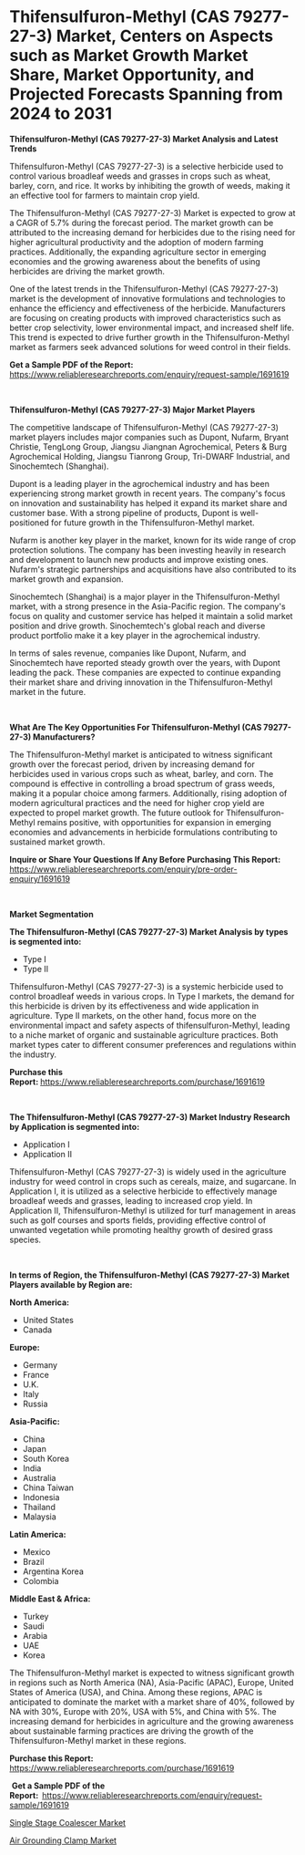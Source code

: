 <p><h1>Thifensulfuron-Methyl (CAS 79277-27-3) Market, Centers on Aspects such as Market Growth Market Share, Market Opportunity, and Projected Forecasts Spanning from 2024 to 2031</h1></p><p><strong>Thifensulfuron-Methyl (CAS 79277-27-3) Market Analysis and Latest Trends</strong></p>
<p><p>Thifensulfuron-Methyl (CAS 79277-27-3) is a selective herbicide used to control various broadleaf weeds and grasses in crops such as wheat, barley, corn, and rice. It works by inhibiting the growth of weeds, making it an effective tool for farmers to maintain crop yield.</p><p>The Thifensulfuron-Methyl (CAS 79277-27-3) Market is expected to grow at a CAGR of 5.7% during the forecast period. The market growth can be attributed to the increasing demand for herbicides due to the rising need for higher agricultural productivity and the adoption of modern farming practices. Additionally, the expanding agriculture sector in emerging economies and the growing awareness about the benefits of using herbicides are driving the market growth.</p><p>One of the latest trends in the Thifensulfuron-Methyl (CAS 79277-27-3) market is the development of innovative formulations and technologies to enhance the efficiency and effectiveness of the herbicide. Manufacturers are focusing on creating products with improved characteristics such as better crop selectivity, lower environmental impact, and increased shelf life. This trend is expected to drive further growth in the Thifensulfuron-Methyl market as farmers seek advanced solutions for weed control in their fields.</p></p>
<p><strong>Get a Sample PDF of the Report:&nbsp;</strong> <a href="https://www.reliableresearchreports.com/enquiry/request-sample/1691619">https://www.reliableresearchreports.com/enquiry/request-sample/1691619</a></p>
<p>&nbsp;</p>
<p><strong>Thifensulfuron-Methyl (CAS 79277-27-3) Major Market Players</strong></p>
<p><p>The competitive landscape of Thifensulfuron-Methyl (CAS 79277-27-3) market players includes major companies such as Dupont, Nufarm, Bryant Christie, TengLong Group, Jiangsu Jiangnan Agrochemical, Peters & Burg Agrochemical Holding, Jiangsu Tianrong Group, Tri-DWARF Industrial, and Sinochemtech (Shanghai).</p><p>Dupont is a leading player in the agrochemical industry and has been experiencing strong market growth in recent years. The company's focus on innovation and sustainability has helped it expand its market share and customer base. With a strong pipeline of products, Dupont is well-positioned for future growth in the Thifensulfuron-Methyl market.</p><p>Nufarm is another key player in the market, known for its wide range of crop protection solutions. The company has been investing heavily in research and development to launch new products and improve existing ones. Nufarm's strategic partnerships and acquisitions have also contributed to its market growth and expansion.</p><p>Sinochemtech (Shanghai) is a major player in the Thifensulfuron-Methyl market, with a strong presence in the Asia-Pacific region. The company's focus on quality and customer service has helped it maintain a solid market position and drive growth. Sinochemtech's global reach and diverse product portfolio make it a key player in the agrochemical industry.</p><p>In terms of sales revenue, companies like Dupont, Nufarm, and Sinochemtech have reported steady growth over the years, with Dupont leading the pack. These companies are expected to continue expanding their market share and driving innovation in the Thifensulfuron-Methyl market in the future.</p></p>
<p>&nbsp;</p>
<p><strong>What Are The Key Opportunities For Thifensulfuron-Methyl (CAS 79277-27-3) Manufacturers?</strong></p>
<p><p>The Thifensulfuron-Methyl market is anticipated to witness significant growth over the forecast period, driven by increasing demand for herbicides used in various crops such as wheat, barley, and corn. The compound is effective in controlling a broad spectrum of grass weeds, making it a popular choice among farmers. Additionally, rising adoption of modern agricultural practices and the need for higher crop yield are expected to propel market growth. The future outlook for Thifensulfuron-Methyl remains positive, with opportunities for expansion in emerging economies and advancements in herbicide formulations contributing to sustained market growth.</p></p>
<p><strong>Inquire or Share Your Questions If Any Before Purchasing This Report:</strong> <a href="https://www.reliableresearchreports.com/enquiry/pre-order-enquiry/1691619">https://www.reliableresearchreports.com/enquiry/pre-order-enquiry/1691619</a></p>
<p>&nbsp;</p>
<p><strong>Market Segmentation</strong></p>
<p><strong>The Thifensulfuron-Methyl (CAS 79277-27-3) Market Analysis by types is segmented into:</strong></p>
<p><ul><li>Type I</li><li>Type II</li></ul></p>
<p><p>Thifensulfuron-Methyl (CAS 79277-27-3) is a systemic herbicide used to control broadleaf weeds in various crops. In Type I markets, the demand for this herbicide is driven by its effectiveness and wide application in agriculture. Type II markets, on the other hand, focus more on the environmental impact and safety aspects of thifensulfuron-Methyl, leading to a niche market of organic and sustainable agriculture practices. Both market types cater to different consumer preferences and regulations within the industry.</p></p>
<p><strong>Purchase this Report:&nbsp;</strong><a href="https://www.reliableresearchreports.com/purchase/1691619">https://www.reliableresearchreports.com/purchase/1691619</a></p>
<p>&nbsp;</p>
<p><strong>The Thifensulfuron-Methyl (CAS 79277-27-3) Market Industry Research by Application is segmented into:</strong></p>
<p><ul><li>Application I</li><li>Application II</li></ul></p>
<p><p>Thifensulfuron-Methyl (CAS 79277-27-3) is widely used in the agriculture industry for weed control in crops such as cereals, maize, and sugarcane. In Application I, it is utilized as a selective herbicide to effectively manage broadleaf weeds and grasses, leading to increased crop yield. In Application II, Thifensulfuron-Methyl is utilized for turf management in areas such as golf courses and sports fields, providing effective control of unwanted vegetation while promoting healthy growth of desired grass species.</p></p>
<p>&nbsp;</p>
<p><strong>In terms of Region, the Thifensulfuron-Methyl (CAS 79277-27-3) Market Players available by Region are:</strong></p>
<p>
    <p> <strong> North America: </strong>
        <ul>
            <li>United States</li>
            <li>Canada</li>
        </ul>
        </p> 
    <p> <strong> Europe: </strong>
        <ul>
            <li>Germany</li>
            <li>France</li>
            <li>U.K.</li>
            <li>Italy</li>
            <li>Russia</li>
        </ul>
        </p> 
    <p> <strong> Asia-Pacific: </strong>
        <ul>
            <li>China</li>
            <li>Japan</li>
            <li>South Korea</li>
            <li>India</li>
            <li>Australia</li>
            <li>China Taiwan</li>
            <li>Indonesia</li>
            <li>Thailand</li>
            <li>Malaysia</li>
        </ul>
        </p> 
    <p> <strong> Latin America: </strong>
        <ul>
            <li>Mexico</li>
            <li>Brazil</li>
            <li>Argentina Korea</li>
            <li>Colombia</li>
        </ul>
        </p> 
    <p> <strong> Middle East & Africa: </strong>
        <ul>
            <li>Turkey</li>
            <li>Saudi</li>
            <li>Arabia</li>
            <li>UAE</li>
            <li>Korea</li>
        </ul>
    </p>
    </p>
<p><p>The Thifensulfuron-Methyl market is expected to witness significant growth in regions such as North America (NA), Asia-Pacific (APAC), Europe, United States of America (USA), and China. Among these regions, APAC is anticipated to dominate the market with a market share of 40%, followed by NA with 30%, Europe with 20%, USA with 5%, and China with 5%. The increasing demand for herbicides in agriculture and the growing awareness about sustainable farming practices are driving the growth of the Thifensulfuron-Methyl market in these regions.</p></p>
<p><strong>Purchase this Report: </strong><a href="https://www.reliableresearchreports.com/purchase/1691619">https://www.reliableresearchreports.com/purchase/1691619</a></p>
<p>&nbsp;<strong>Get a Sample PDF of the Report:&nbsp;&nbsp;</strong><a href="https://www.reliableresearchreports.com/enquiry/request-sample/1691619">https://www.reliableresearchreports.com/enquiry/request-sample/1691619</a></p>
<p><strong></strong></p>
<p><p><a href="https://issuu.com/reportprime-2/docs/single-stage-coalescer-market-size-2030.pptx">Single Stage Coalescer Market</a></p><p><a href="https://issuu.com/reportprime-2/docs/air-grounding-clamp-market-size-2030.pptx">Air Grounding Clamp Market</a></p></p>